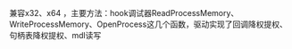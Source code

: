 兼容x32、x64 ，主要方法：hook调试器ReadProcessMemory、WriteProcessMemory、OpenProcess这几个函数，驱动实现了回调降权提权、句柄表降权提权、mdl读写
